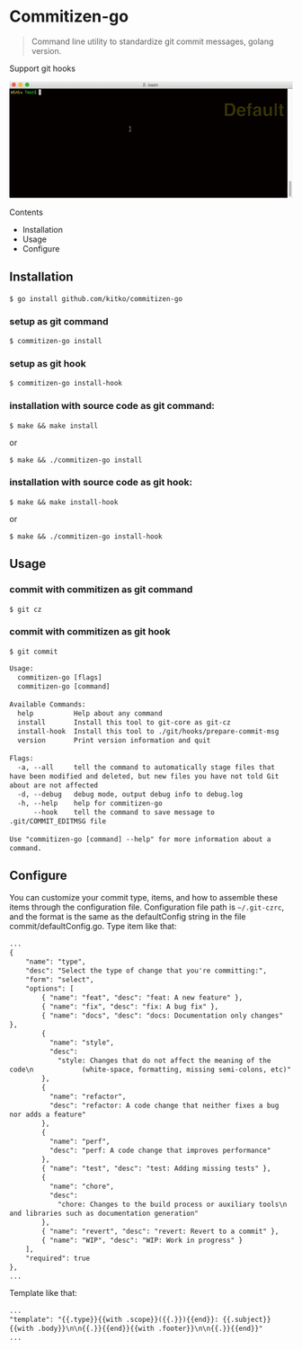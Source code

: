 # Commitizen-go
> Command line utility to standardize git commit messages, golang version.

Support git hooks

![demo](docs/images/demo.gif)

Contents
- Installation
- Usage
- Configure

## Installation

```
$ go install github.com/kitko/commitizen-go
```
### setup as git command

```
$ commitizen-go install
```
### setup as git hook

```
$ commitizen-go install-hook
```

### installation with source code as git command:
```
$ make && make install
```
or 
```
$ make && ./commitizen-go install
```
### installation with source code as git hook:
```
$ make && make install-hook
```
or 
```
$ make && ./commitizen-go install-hook
```

## Usage

### commit with commitizen as git command
```
$ git cz
```

### commit with commitizen as git hook
```
$ git commit
```

```
Usage:
  commitizen-go [flags]
  commitizen-go [command]

Available Commands:
  help        	Help about any command
  install     	Install this tool to git-core as git-cz
  install-hook 	Install this tool to ./git/hooks/prepare-commit-msg
  version     	Print version information and quit

Flags:
  -a, --all     tell the command to automatically stage files that have been modified and deleted, but new files you have not told Git about are not affected
  -d, --debug   debug mode, output debug info to debug.log
  -h, --help    help for commitizen-go
      --hook    tell the command to save message to .git/COMMIT_EDITMSG file

Use "commitizen-go [command] --help" for more information about a command.
```

## Configure
You can customize your commit type, items, and how to assemble these items through the configuration file.
Configuration file path is `~/.git-czrc`, and the format is the same as the defaultConfig string in the file commit/defaultConfig.go.
Type item like that:
```
...
{
	"name": "type",
	"desc": "Select the type of change that you're committing:",
	"form": "select",
	"options": [
		{ "name": "feat", "desc": "feat: A new feature" },
		{ "name": "fix", "desc": "fix: A bug fix" },
		{ "name": "docs", "desc": "docs: Documentation only changes" },
		{
		  "name": "style",
		  "desc":
			"style: Changes that do not affect the meaning of the code\n            (white-space, formatting, missing semi-colons, etc)"
		},
		{
		  "name": "refactor",
		  "desc": "refactor: A code change that neither fixes a bug nor adds a feature"
		},
		{
		  "name": "perf",
		  "desc": "perf: A code change that improves performance"
		},
		{ "name": "test", "desc": "test: Adding missing tests" },
		{
		  "name": "chore",
		  "desc":
			"chore: Changes to the build process or auxiliary tools\n            and libraries such as documentation generation"
		},
		{ "name": "revert", "desc": "revert: Revert to a commit" },
		{ "name": "WIP", "desc": "WIP: Work in progress" }
	],
	"required": true
},
...
```
Template like that:
```
...
"template": "{{.type}}{{with .scope}}({{.}}){{end}}: {{.subject}}{{with .body}}\n\n{{.}}{{end}}{{with .footer}}\n\n{{.}}{{end}}"
...
```

